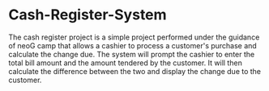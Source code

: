 # Cash-Register-System

The cash register project is a simple project performed under the guidance of neoG camp that allows a cashier to process a customer's purchase and calculate the change due. The system will prompt the cashier to enter the total bill amount and the amount tendered by the customer. It will then calculate the difference between the two and display the change due to the customer.

